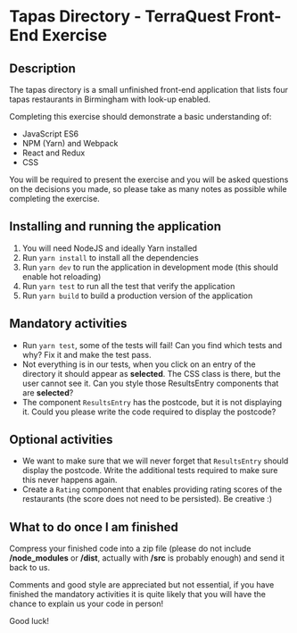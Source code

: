 # Tapas Directory - TerraQuest Front-End Exercise

## Description

The tapas directory is a small unfinished front-end application that lists four tapas restaurants in Birmingham with look-up enabled.

Completing this exercise should demonstrate a basic understanding of:
* JavaScript ES6
* NPM (Yarn) and Webpack
* React and Redux
* CSS

You will be required to present the exercise and you will be asked questions on the decisions you made, so please take as many notes as possible while completing the exercise.

## Installing and running the application
1) You will need NodeJS and ideally Yarn installed
2) Run `yarn install` to install all the dependencies
3) Run `yarn dev` to run the application in development mode (this should enable hot reloading)
4) Run `yarn test` to run all the test that verify the application
5) Run `yarn build` to build a production version of the application

## Mandatory activities

* Run `yarn test`, some of the tests will fail! Can you find which tests and why? Fix it and make the test pass.
* Not everything is in our tests, when you click on an entry of the directory it should appear as __selected__. The CSS class is there, but the user cannot see it. Can you style those ResultsEntry components that are __selected__?
* The component `ResultsEntry` has the postcode, but it is not displaying it. Could you please write the code required to display the postcode?

## Optional activities

* We want to make sure that we will never forget that `ResultsEntry` should display the postcode. Write the additional tests required to make sure this never happens again.
* Create a `Rating` component that enables providing rating scores of the restaurants (the score does not need to be persisted). Be creative :)

## What to do once I am finished

Compress your finished code into a zip file (please do not include __/node_modules__ or __/dist__, actually with __/src__ is probably enough) and send it back to us.

Comments and good style are appreciated but not essential, if you have finished the mandatory activities it is quite likely that you will have the chance to explain us your code in person!

Good luck!